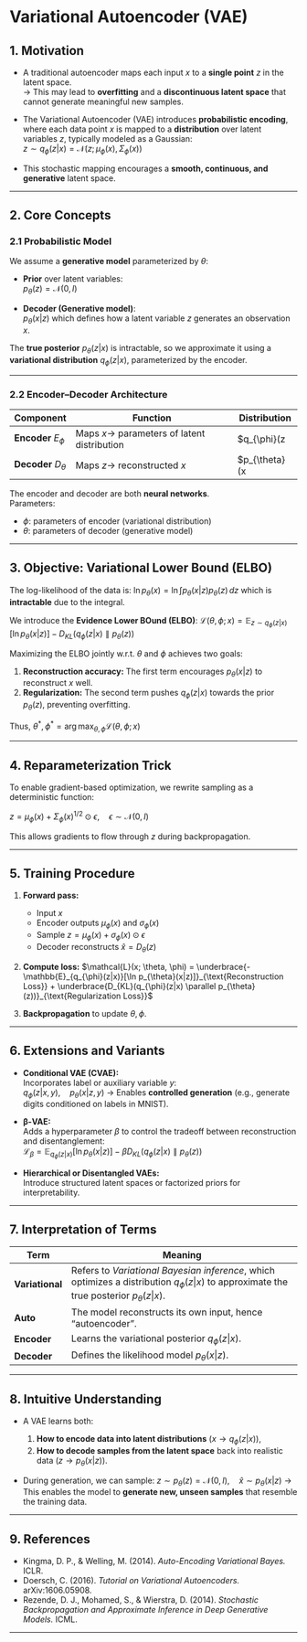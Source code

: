 # Variational Autoencoder (VAE)

## 1. Motivation

- A traditional autoencoder maps each input $x$ to a **single point** $z$ in the latent space.  
  → This may lead to **overfitting** and a **discontinuous latent space** that cannot generate meaningful new samples.

- The Variational Autoencoder (VAE) introduces **probabilistic encoding**, where each data point $x$ is mapped to a **distribution** over latent variables $z$, typically modeled as a Gaussian:  
  $z \sim q_{\phi}(z|x) = \mathcal{N}(z; \mu_{\phi}(x), \Sigma_{\phi}(x))$

- This stochastic mapping encourages a **smooth, continuous, and generative** latent space.

---

## 2. Core Concepts

### 2.1 Probabilistic Model

We assume a **generative model** parameterized by $\theta$:

- **Prior** over latent variables:  
  $p_{\theta}(z) = \mathcal{N}(0, I)$

- **Decoder (Generative model)**:  
  $p_{\theta}(x|z)$
  which defines how a latent variable $z$ generates an observation $x$.

The **true posterior** $p_{\theta}(z|x)$ is intractable, so we approximate it using a **variational distribution** $q_{\phi}(z|x)$, parameterized by the encoder.

---

### 2.2 Encoder–Decoder Architecture

| Component | Function | Distribution |
|------------|-----------|---------------|
| **Encoder** $E_{\phi}$ | Maps $x \to$ parameters of latent distribution | $q_{\phi}(z|x)$ |
| **Decoder** $D_{\theta}$ | Maps $z \to$ reconstructed $x$ | $p_{\theta}(x|z)$ |

The encoder and decoder are both **neural networks**.  
Parameters:
- $\phi$: parameters of encoder (variational distribution)
- $\theta$: parameters of decoder (generative model)

---

## 3. Objective: Variational Lower Bound (ELBO)

The log-likelihood of the data is:
$\ln p_{\theta}(x) = \ln \int p_{\theta}(x|z)p_{\theta}(z)\,dz$
which is **intractable** due to the integral.

We introduce the **Evidence Lower BOund (ELBO)**:
$\mathcal{L}(\theta, \phi; x) = \mathbb{E}_{z \sim q_{\phi}(z|x)}[\ln p_{\theta}(x|z)] - D_{KL}(q_{\phi}(z|x) \parallel p_{\theta}(z))$


Maximizing the ELBO jointly w.r.t. $\theta$ and $\phi$ achieves two goals:
1. **Reconstruction accuracy:** The first term encourages $p_{\theta}(x|z)$ to reconstruct $x$ well.  
2. **Regularization:** The second term pushes $q_{\phi}(z|x)$ towards the prior $p_{\theta}(z)$, preventing overfitting.

Thus,
$\theta^*, \phi^* = \arg\max_{\theta, \phi} \mathcal{L}(\theta, \phi; x)$

---

## 4. Reparameterization Trick

To enable gradient-based optimization, we rewrite sampling as a deterministic function:

$z = \mu_{\phi}(x) + \Sigma_{\phi}(x)^{1/2} \odot \epsilon, \quad \epsilon \sim \mathcal{N}(0, I)$

This allows gradients to flow through $z$ during backpropagation.

---

## 5. Training Procedure

1. **Forward pass:**
   - Input $x$
   - Encoder outputs $\mu_{\phi}(x)$ and $\sigma_{\phi}(x)$
   - Sample $z = \mu_{\phi}(x) + \sigma_{\phi}(x) \odot \epsilon$
   - Decoder reconstructs $\hat{x} = D_{\theta}(z)$

2. **Compute loss:**
   $\mathcal{L}(x; \theta, \phi) = 
   \underbrace{-\mathbb{E}_{q_{\phi}(z|x)}[\ln p_{\theta}(x|z)]}_{\text{Reconstruction Loss}} + \underbrace{D_{KL}(q_{\phi}(z|x) \parallel p_{\theta}(z))}_{\text{Regularization Loss}}$

3. **Backpropagation** to update $\theta, \phi$.

---

## 6. Extensions and Variants

- **Conditional VAE (CVAE):**  
  Incorporates label or auxiliary variable $y$:  
  $q_{\phi}(z|x, y), \quad p_{\theta}(x|z, y)$
  → Enables **controlled generation** (e.g., generate digits conditioned on labels in MNIST).

- **β-VAE:**  
  Adds a hyperparameter $\beta$ to control the tradeoff between reconstruction and disentanglement:  
  $\mathcal{L}_{\beta} = \mathbb{E}_{q_{\phi}(z|x)}[\ln p_{\theta}(x|z)] - \beta D_{KL}(q_{\phi}(z|x) \parallel p_{\theta}(z))$

- **Hierarchical or Disentangled VAEs:**  
  Introduce structured latent spaces or factorized priors for interpretability.

---

## 7. Interpretation of Terms

| Term | Meaning |
|------|----------|
| **Variational** | Refers to *Variational Bayesian inference*, which optimizes a distribution $q_{\phi}(z\|x)$ to approximate the true posterior $p_{\theta}(z\|x)$. |
| **Auto** | The model reconstructs its own input, hence “autoencoder”. |
| **Encoder** | Learns the variational posterior $q_{\phi}(z\|x)$. |
| **Decoder** | Defines the likelihood model $p_{\theta}(x\|z)$. |

---

## 8. Intuitive Understanding

- A VAE learns both:
  1. **How to encode data into latent distributions** ($x \to q_{\phi}(z|x)$),
  2. **How to decode samples from the latent space** back into realistic data ($z \to p_{\theta}(x|z)$).

- During generation, we can sample:
  $z \sim p_{\theta}(z) = \mathcal{N}(0, I), \quad \hat{x} \sim p_{\theta}(x|z)$
  → This enables the model to **generate new, unseen samples** that resemble the training data.

---

## 9. References

- Kingma, D. P., & Welling, M. (2014). *Auto-Encoding Variational Bayes.* ICLR.
- Doersch, C. (2016). *Tutorial on Variational Autoencoders.* arXiv:1606.05908.
- Rezende, D. J., Mohamed, S., & Wierstra, D. (2014). *Stochastic Backpropagation and Approximate Inference in Deep Generative Models.* ICML.

---
